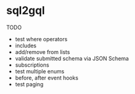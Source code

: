 # sql2gql


TODO
- test where operators
- includes
- add/remove from lists
- validate submitted schema via JSON Schema
- subscriptions
- test multiple enums
- before, after event hooks
- test paging